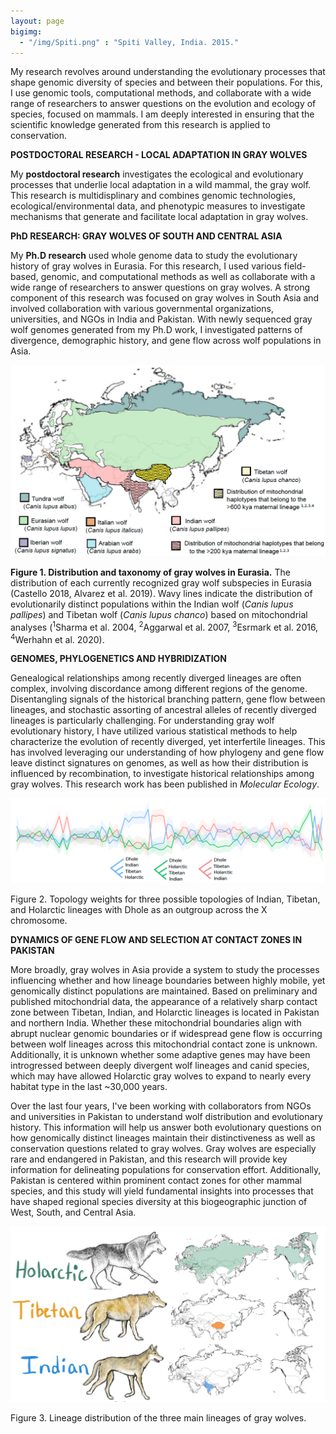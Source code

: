 ```yaml
---
layout: page
bigimg:
  - "/img/Spiti.png" : "Spiti Valley, India. 2015."
--- 
```


My research revolves around understanding the evolutionary processes that shape genomic diversity of species and between their populations. For this, I use genomic tools, computational methods, and collaborate with a wide range of researchers to answer questions on the evolution and ecology of species, focused on mammals. I am deeply interested in ensuring that the scientific knowledge generated from this research is applied to conservation. 

**POSTDOCTORAL RESEARCH - LOCAL ADAPTATION IN GRAY WOLVES**

My **postdoctoral research** investigates the ecological and evolutionary processes that underlie local adaptation in a wild mammal, the gray wolf. This research is multidisplinary and combines genomic technologies, ecological/environmental data, and phenotypic measures to investigate mechanisms that generate and facilitate local adaptation in gray wolves. 


**PhD RESEARCH: GRAY WOLVES OF SOUTH AND CENTRAL ASIA**

My **Ph.D research** used whole genome data to study the evolutionary history of gray wolves in Eurasia. For this research, I used various field-based, genomic, and computational methods as well as collaborate with a wide range of researchers to answer questions on gray wolves. A strong component of this research was focused on gray wolves in South Asia and involved collaboration with various governmental organizations, universities, and NGOs in India and Pakistan. With newly sequenced gray wolf genomes generated from my Ph.D work, I investigated patterns of divergence, demographic history, and gene flow across wolf populations in Asia. 

![me](/img/subspeciesmap.png)

**Figure 1. Distribution and taxonomy of gray wolves in Eurasia.** The distribution of each currently recognized gray wolf subspecies in Eurasia (Castello 2018, Alvarez et al. 2019). Wavy lines indicate the distribution of evolutionarily distinct populations within the Indian wolf (*Canis lupus pallipes*) and Tibetan wolf (*Canis lupus chanco*) based on mitochondrial analyses (<sup>1</sup>Sharma et al. 2004, <sup>2</sup>Aggarwal et al. 2007, <sup>3</sup>Esrmark et al. 2016, <sup>4</sup>Werhahn et al. 2020). 



**GENOMES, PHYLOGENETICS AND HYBRIDIZATION** 

Genealogical relationships among recently diverged lineages are often complex, involving discordance among different regions of the genome. Disentangling signals of the historical branching pattern, gene flow between lineages, and stochastic assorting of ancestral alleles of recently diverged lineages is particularly challenging. For understanding gray wolf evolutionary history, I have utilized  various statistical methods to help characterize the evolution of recently diverged, yet interfertile lineages. This has involved leveraging our understanding of how phylogeny and gene flow leave distinct signatures on genomes, as well as how their distribution is influenced by recombination, to investigate historical relationships among gray wolves. This research work has been published in *Molecular Ecology*. 

![me](/img/Topologyweight4.png)

Figure 2. Topology weights for three possible topologies of Indian, Tibetan, and Holarctic lineages with Dhole as an outgroup across the X chromosome.


**DYNAMICS OF GENE FLOW AND SELECTION AT CONTACT ZONES IN PAKISTAN** 

More broadly, gray wolves in Asia provide a system to study the processes influencing whether and how lineage boundaries between highly mobile, yet genomically distinct populations are maintained. Based on preliminary and published mitochondrial data, the appearance of a relatively sharp contact zone between Tibetan, Indian, and Holarctic lineages is located in Pakistan and northern India. Whether these mitochondrial boundaries align with abrupt nuclear genomic boundaries or if widespread gene flow is occurring between wolf lineages across this mitochondrial contact zone is unknown. Additionally, it is unknown whether some adaptive genes may have been introgressed between deeply divergent wolf lineages and canid species, which may have allowed Holarctic gray wolves to expand to nearly every habitat type in the last ~30,000 years.

Over the last four years, I've been working with collaborators from NGOs and universities in Pakistan to understand wolf distribution and evolutionary history. This information will help us answer both evolutionary questions on how genomically distinct lineages maintain their distinctiveness as well as conservation questions related to gray wolves. Gray wolves are especially rare and endangered in Pakistan, and this research will provide key information for delineating populations for conservation effort. Additionally, Pakistan is centered within prominent contact zones for other mammal species, and this study will yield fundamental insights into processes that have shaped regional species diversity at this biogeographic junction of West, South, and Central Asia.


![me](/img/Gray_wolf_Lineage_distribution.jpg)

Figure 3. Lineage distribution of the three main lineages of gray wolves. 

